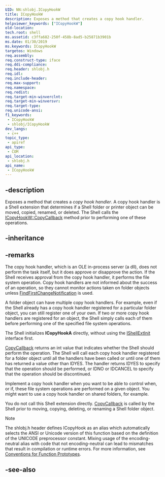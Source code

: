 ```yaml
---
UID: NN:shlobj.ICopyHookW
title: ICopyHookW
description: Exposes a method that creates a copy hook handler.
helpviewer_keywords: ["ICopyHookW"]
old-location: 
tech.root: shell
ms.assetid: c3ffa682-250f-458b-8ad5-b25871b3901b
ms.date: 01/30/2019
ms.keywords: ICopyHookW
targetos: Windows
req.assembly: 
req.construct-type: iface
req.ddi-compliance: 
req.header: shlobj.h
req.idl: 
req.include-header: 
req.max-support: 
req.namespace: 
req.redist: 
req.target-min-winverclnt: 
req.target-min-winversvr: 
req.target-type: 
req.unicode-ansi: 
f1_keywords:
 - ICopyHookW
 - shlobj/ICopyHookW
dev_langs:
 - c++
topic_type:
 - apiref
api_type:
 - COM
api_location:
 - shlobj.h
api_name:
 - ICopyHookW
---
```


## -description

Exposes a method that creates a *copy hook handler*. A copy hook handler is a Shell extension that determines if a Shell folder or printer object can be moved, copied, renamed, or deleted. The Shell calls the [ICopyHookW::CopyCallback](nf-shlobj-icopyhookw-copycallback.md) method prior to performing one of these operations.

## -inheritance

## -remarks

The copy hook handler, which is an OLE in-process server (a dll), does not perform the task itself, but it does approve or disapprove the action. If the Shell receives approval from the copy hook handler, it performs the file system operation. Copy hook handlers are not informed about the success of an operation, so they cannot monitor actions taken on folder objects unless [FindFirstChangeNotification](/windows/desktop/api/fileapi/nf-fileapi-findfirstchangenotificationa) is used.

A folder object can have multiple copy hook handlers. For example, even if the Shell already has a copy hook handler registered for a particular folder object, you can still register one of your own. If two or more copy hook handlers are registered for an object, the Shell simply calls each of them before performing one of the specified file system operations.

The Shell initializes **ICopyHookA** directly, without using the [IShellExtInit](/windows/desktop/api/shobjidl_core/nn-shobjidl_core-ishellextinit) interface first.

[CopyCallback](nf-shlobj-icopyhookw-copycallback.md) returns an int value that indicates whether the Shell should perform the operation. The Shell will call each copy hook handler registered for a folder object until all the handlers have been called or until one of them has returned a value other than IDYES. The handler returns IDYES to specify that the operation should be performed, or IDNO or IDCANCEL to specify that the operation should be discontinued.

Implement a copy hook handler when you want to be able to control when, or if, these file system operations are performed on a given object. You might want to use a copy hook handler on shared folders, for example.

You do not call this Shell extension directly. [CopyCallback](nf-shlobj-icopyhookw-copycallback.md) is called by the Shell prior to moving, copying, deleting, or renaming a Shell folder object.
		


> [!NOTE]
> The shlobj.h header defines ICopyHook as an alias which automatically selects the ANSI or Unicode version of this function based on the definition of the UNICODE preprocessor constant. Mixing usage of the encoding-neutral alias with code that not encoding-neutral can lead to mismatches that result in compilation or runtime errors. For more information, see [Conventions for Function Prototypes](/windows/win32/intl/conventions-for-function-prototypes).

## -see-also